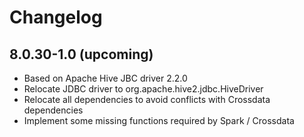 # Changelog

## 8.0.30-1.0 (upcoming)

* Based on Apache Hive JBC driver 2.2.0
* Relocate JDBC driver to org.apache.hive2.jdbc.HiveDriver
* Relocate all dependencies to avoid conflicts with Crossdata dependencies
* Implement some missing functions required by Spark / Crossdata